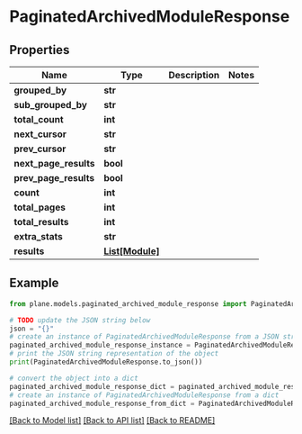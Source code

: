 # PaginatedArchivedModuleResponse


## Properties

Name | Type | Description | Notes
------------ | ------------- | ------------- | -------------
**grouped_by** | **str** |  | 
**sub_grouped_by** | **str** |  | 
**total_count** | **int** |  | 
**next_cursor** | **str** |  | 
**prev_cursor** | **str** |  | 
**next_page_results** | **bool** |  | 
**prev_page_results** | **bool** |  | 
**count** | **int** |  | 
**total_pages** | **int** |  | 
**total_results** | **int** |  | 
**extra_stats** | **str** |  | 
**results** | [**List[Module]**](Module.md) |  | 

## Example

```python
from plane.models.paginated_archived_module_response import PaginatedArchivedModuleResponse

# TODO update the JSON string below
json = "{}"
# create an instance of PaginatedArchivedModuleResponse from a JSON string
paginated_archived_module_response_instance = PaginatedArchivedModuleResponse.from_json(json)
# print the JSON string representation of the object
print(PaginatedArchivedModuleResponse.to_json())

# convert the object into a dict
paginated_archived_module_response_dict = paginated_archived_module_response_instance.to_dict()
# create an instance of PaginatedArchivedModuleResponse from a dict
paginated_archived_module_response_from_dict = PaginatedArchivedModuleResponse.from_dict(paginated_archived_module_response_dict)
```
[[Back to Model list]](../README.md#documentation-for-models) [[Back to API list]](../README.md#documentation-for-api-endpoints) [[Back to README]](../README.md)


